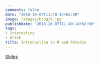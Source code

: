 ```yaml
---
comments: false
date: "2018-10-07T11:40:14+02:00"
image: /images/blog/9.jpg
publishdate: "2018-10-07T11:40:14+02:00"
tags:
- interesting
- drink
title: Introduction to R and RStudio
---
```


[Slides](/slides/test.html)
